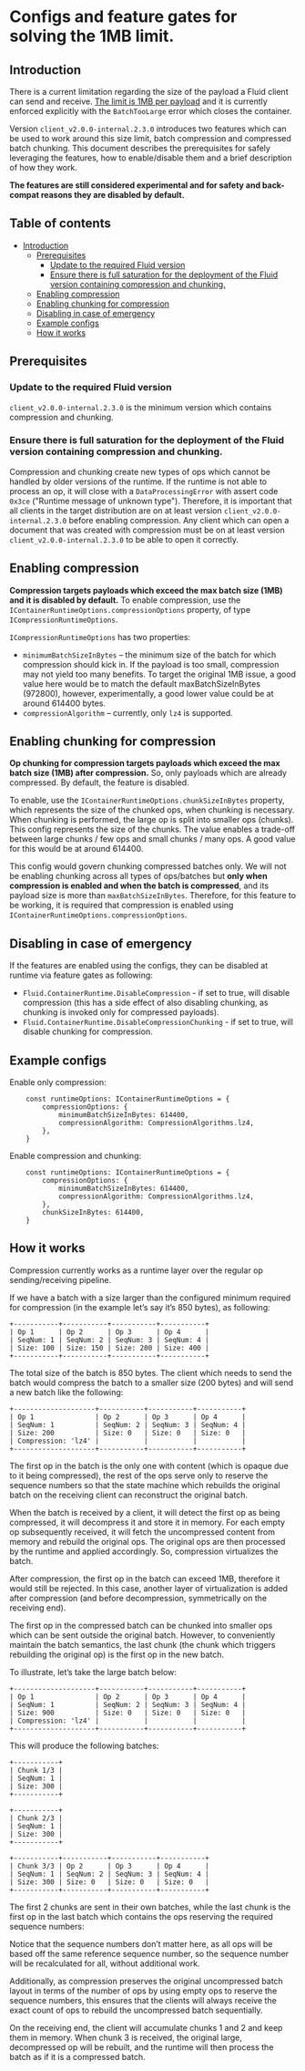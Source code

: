 # Configs and feature gates for solving the 1MB limit.

## Introduction

There is a current limitation regarding the size of the payload a Fluid client can send and receive. [The limit is 1MB per payload](https://github.com/microsoft/FluidFramework/issues/9023) and it is currently enforced explicitly with the `BatchTooLarge` error which closes the container.

Version `client_v2.0.0-internal.2.3.0` introduces two features which can be used to work around this size limit, batch compression and compressed batch chunking. This document describes the prerequisites for safely leveraging the features, how to enable/disable them and a brief description of how they work.

**The features are still considered experimental and for safety and back-compat reasons they are disabled by default.**

## Table of contents

-   [Introduction](#introduction)
    -   [Prerequisites](#prerequisites)
        -   [Update to the required Fluid version](#update-to-the-required-fluid-version)
        -   [Ensure there is full saturation for the deployment of the Fluid version containing compression and chunking.](#ensure-there-is-full-saturation-for-the-deployment-of-the-fluid-version-containing-compression-and-chunking)
    -   [Enabling compression](#enabling-compression)
    -   [Enabling chunking for compression](#enabling-chunking-for-compression)
    -   [Disabling in case of emergency](#disabling-in-case-of-emergency)
    -   [Example configs](#example-configs)
    -   [How it works](#how-it-works)

## Prerequisites

### Update to the required Fluid version

`client_v2.0.0-internal.2.3.0` is the minimum version which contains compression and chunking.

### Ensure there is full saturation for the deployment of the Fluid version containing compression and chunking.

Compression and chunking create new types of ops which cannot be handled by older versions of the runtime. If the runtime is not able to process an op, it will close with a `DataProcessingError` with assert code `0x3ce` ("Runtime message of unknown type"). Therefore, it is important that all clients in the target distribution are on at least version `client_v2.0.0-internal.2.3.0` before enabling compression. Any client which can open a document that was created with compression must be on at least version `client_v2.0.0-internal.2.3.0` to be able to open it correctly.

## Enabling compression

**Compression targets payloads which exceed the max batch size (1MB) and it is disabled by default.** To enable compression, use the `IContainerRuntimeOptions.compressionOptions` property, of type `ICompressionRuntimeOptions`.

`ICompressionRuntimeOptions` has two properties:

-   `minimumBatchSizeInBytes` – the minimum size of the batch for which compression should kick in. If the payload is too small, compression may not yield too many benefits. To target the original 1MB issue, a good value here would be to match the default maxBatchSizeInBytes (972800), however, experimentally, a good lower value could be at around 614400 bytes.
-   `compressionAlgorithm` – currently, only `lz4` is supported.

## Enabling chunking for compression

**Op chunking for compression targets payloads which exceed the max batch size (1MB) after compression.** So, only payloads which are already compressed. By default, the feature is disabled.

To enable, use the `IContainerRuntimeOptions.chunkSizeInBytes` property, which represents the size of the chunked ops, when chunking is necessary. When chunking is performed, the large op is split into smaller ops (chunks). This config represents the size of the chunks. The value enables a trade-off between large chunks / few ops and small chunks / many ops. A good value for this would be at around 614400.

This config would govern chunking compressed batches only. We will not be enabling chunking across all types of ops/batches but **only when compression is enabled and when the batch is compressed**, and its payload size is more than `maxBatchSizeInBytes`. Therefore, for this feature to be working, it is required that compression is enabled using `IContainerRuntimeOptions.compressionOptions`.

## Disabling in case of emergency

If the features are enabled using the configs, they can be disabled at runtime via feature gates as following:

-   `Fluid.ContainerRuntime.DisableCompression` - if set to true, will disable compression (this has a side effect of also disabling chunking, as chunking is invoked only for compressed payloads).
-   `Fluid.ContainerRuntime.DisableCompressionChunking` - if set to true, will disable chunking for compression.

## Example configs

Enable only compression:

```
    const runtimeOptions: IContainerRuntimeOptions = {
        compressionOptions: {
            minimumBatchSizeInBytes: 614400,
            compressionAlgorithm: CompressionAlgorithms.lz4,
        },
    }
```

Enable compression and chunking:

```
    const runtimeOptions: IContainerRuntimeOptions = {
        compressionOptions: {
            minimumBatchSizeInBytes: 614400,
            compressionAlgorithm: CompressionAlgorithms.lz4,
        },
        chunkSizeInBytes: 614400,
    }
```

## How it works

Compression currently works as a runtime layer over the regular op sending/receiving pipeline.

If we have a batch with a size larger than the configured minimum required for compression (in the example let’s say it’s 850 bytes), as following:

```
+-----------+-----------+-----------+-----------+
| Op 1      | Op 2      | Op 3      | Op 4      |
| SeqNum: 1 | SeqNum: 2 | SeqNum: 3 | SeqNum: 4 |
| Size: 100 | Size: 150 | Size: 200 | Size: 400 |
+-----------+-----------+-----------+-----------+
```

The total size of the batch is 850 bytes. The client which needs to send the batch would compress the batch to a smaller size (200 bytes) and will send a new batch like the following:

```
+--------------------+-----------+-----------+-----------+
| Op 1               | Op 2      | Op 3      | Op 4      |
| SeqNum: 1          | SeqNum: 2 | SeqNum: 3 | SeqNum: 4 |
| Size: 200          | Size: 0   | Size: 0   | Size: 0   |
| Compression: 'lz4' |           |           |           |
+--------------------+-----------+-----------+-----------+
```

The first op in the batch is the only one with content (which is opaque due to it being compressed), the rest of the ops serve only to reserve the sequence numbers so that the state machine which rebuilds the original batch on the receiving client can reconstruct the original batch.

When the batch is received by a client, it will detect the first op as being compressed, it will decompress it and store it in memory. For each empty op subsequently received, it will fetch the uncompressed content from memory and rebuild the original ops. The original ops are then processed by the runtime and applied accordingly.
So, compression virtualizes the batch.

After compression, the first op in the batch can exceed 1MB, therefore it would still be rejected. In this case, another layer of virtualization is added after compression (and before decompression, symmetrically on the receiving end).

The first op in the compressed batch can be chunked into smaller ops which can be sent outside the original batch. However, to conveniently maintain the batch semantics, the last chunk (the chunk which triggers rebuilding the original op) is the first op in the new batch.

To illustrate, let’s take the large batch below:

```
+--------------------+-----------+-----------+-----------+
| Op 1               | Op 2      | Op 3      | Op 4      |
| SeqNum: 1          | SeqNum: 2 | SeqNum: 3 | SeqNum: 4 |
| Size: 900          | Size: 0   | Size: 0   | Size: 0   |
| Compression: 'lz4' |           |           |           |
+--------------------+-----------+-----------+-----------+
```

This will produce the following batches:

```
+-----------+
| Chunk 1/3 |
| SeqNum: 1 |
| Size: 300 |
+-----------+

```

```
+-----------+
| Chunk 2/3 |
| SeqNum: 1 |
| Size: 300 |
+-----------+

```

```
+-----------+-----------+-----------+-----------+
| Chunk 3/3 | Op 2      | Op 3      | Op 4      |
| SeqNum: 1 | SeqNum: 2 | SeqNum: 3 | SeqNum: 4 |
| Size: 300 | Size: 0   | Size: 0   | Size: 0   |
+-----------+-----------+-----------+-----------+
```

The first 2 chunks are sent in their own batches, while the last chunk is the first op in the last batch which contains the ops reserving the required sequence numbers:

Notice that the sequence numbers don’t matter here, as all ops will be based off the same reference sequence number, so the sequence number will be recalculated for all, without additional work.

Additionally, as compression preserves the original uncompressed batch layout in terms of the number of ops by using empty ops to reserve the sequence numbers, this ensures that the clients will always receive the exact count of ops to rebuild the uncompressed batch sequentially.

On the receiving end, the client will accumulate chunks 1 and 2 and keep them in memory. When chunk 3 is received, the original large, decompressed op will be rebuilt, and the runtime will then process the batch as if it is a compressed batch.
